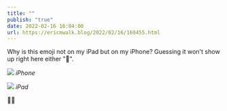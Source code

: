 ```yaml
---
title: ""
publish: "true"
date: 2022-02-16 16:04:00
url: https://ericmwalk.blog/2022/02/16/160455.html
---
```


Why is this emoji not on my iPad but on my iPhone? Guessing it won't show up right here either "🫣".

![](https://ericmwalk.blog/uploads/2022/d9500479c3.jpg)
*iPhone*

![](https://ericmwalk.blog/uploads/2022/315ce573ab.jpg)
*iPad*

🤷‍♂️